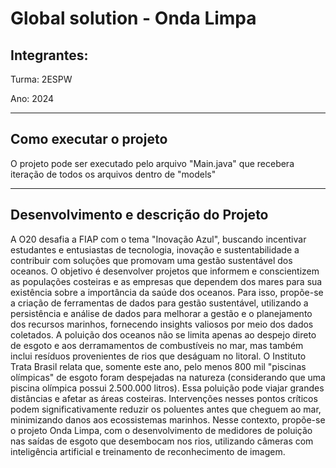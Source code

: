 # Global solution - Onda Limpa

## Integrantes:

Turma: 2ESPW

Ano: 2024
___
## Como executar o projeto
O projeto pode ser executado pelo arquivo "Main.java" que recebera iteração de todos os arquivos dentro de "models"

___
## Desenvolvimento e descrição do Projeto
A O20 desafia a FIAP com o tema "Inovação Azul", buscando incentivar estudantes e entusiastas de tecnologia, inovação e sustentabilidade a contribuir com soluções que promovam uma gestão sustentável dos oceanos. O objetivo é desenvolver projetos que informem e conscientizem as populações costeiras e as empresas que dependem dos mares para sua existência sobre a importância da saúde dos oceanos. Para isso, propõe-se a criação de ferramentas de dados para gestão sustentável, utilizando a persistência e análise de dados para melhorar a gestão e o planejamento dos recursos marinhos, fornecendo insights valiosos por meio dos dados coletados.
A poluição dos oceanos não se limita apenas ao despejo direto de esgoto e aos derramamentos de combustíveis no mar, mas também inclui resíduos provenientes de rios que deságuam no litoral. O Instituto Trata Brasil relata que, somente este ano, pelo menos 800 mil "piscinas olímpicas" de esgoto foram despejadas na natureza (considerando que uma piscina olímpica possui 2.500.000 litros). Essa poluição pode viajar grandes distâncias e afetar as áreas costeiras. Intervenções nesses pontos críticos podem significativamente reduzir os poluentes antes que cheguem ao mar, minimizando danos aos ecossistemas marinhos. Nesse contexto, propõe-se o projeto Onda Limpa, com o desenvolvimento de medidores de poluição nas saídas de esgoto que desembocam nos rios, utilizando câmeras com inteligência artificial e treinamento de reconhecimento de imagem.
